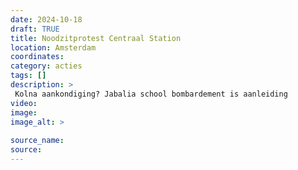 ```yaml
---
date: 2024-10-18
draft: TRUE
title: Noodzitprotest Centraal Station
location: Amsterdam
coordinates: 
category: acties
tags: []
description: > 
 Kolna aankondiging? Jabalia school bombardement is aanleiding
video: 
image: 
image_alt: > 
 
source_name: 
source: 
---
```

